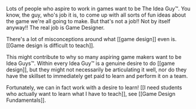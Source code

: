 Lots of people who aspire to work in games want to be The Idea Guy™️. You know, the guy, who's job it is, to come up with all sorts of fun ideas about the game we're all going to make. But that's not a job!! Not by itself anyway!! The real job is Game Designer.

There's a lot of misconceptions around what [[game design]] even is. [[Game design is difficult to teach]].

This might contribute to why so many aspiring game makers want to be Idea Guys™️. Within every Idea Guy™️ is a genuine desire to do [[game design]], but they might not necessarily be articulating it well, nor do they have the skillset to immediately get paid to learn and perform it on a team.

Fortunately, we can in fact work with a desire to learn! [[I need students who actually want to learn what I have to teach]], see [[Game Design Fundamentals]].
